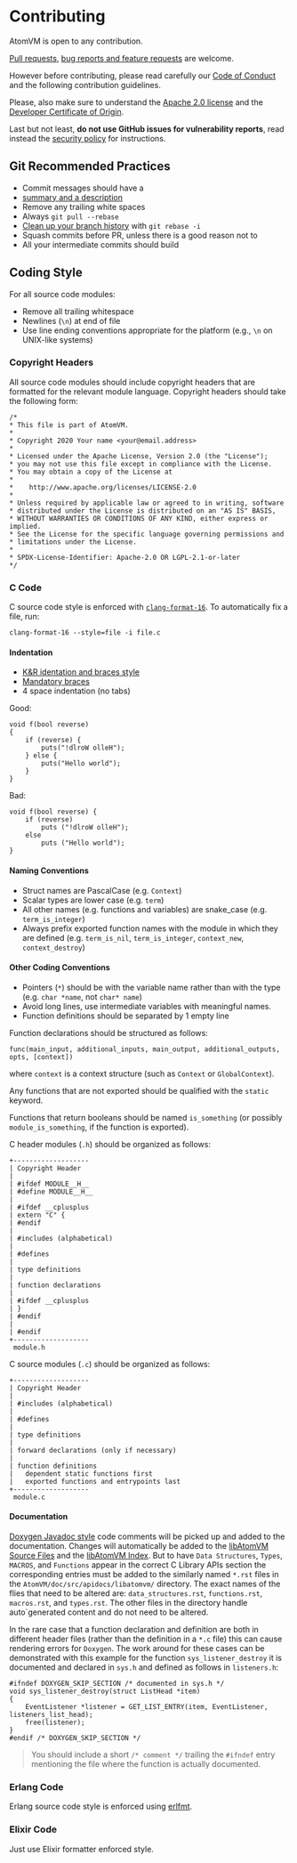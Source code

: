 <!--
 Copyright 2018-2022 Davide Bettio <davide@uninstall.it>

 SPDX-License-Identifier: Apache-2.0 OR LGPL-2.1-or-later
-->

# Contributing

AtomVM is open to any contribution.

[Pull requests](https://github.com/atomvm/AtomVM/pulls),
[bug reports and feature requests](https://github.com/atomvm/AtomVM/issues) are welcome.

However before contributing, please read carefully our [Code of Conduct](CODE_OF_CONDUCT.md) and
the following contribution guidelines.

Please, also make sure to understand the [Apache 2.0 license](LICENSES/Apache-2.0.txt) and the
[Developer Certificate of Origin](https://developercertificate.org/).

Last but not least, **do not use GitHub issues for vulnerability reports**, read instead the
[security policy](SECURITY.md) for instructions.

## Git Recommended Practices

* Commit messages should have a
* [summary and a description](https://github.com/erlang/otp/wiki/writing-good-commit-messages)
* Remove any trailing white spaces
* Always `git pull --rebase`
* [Clean up your branch history](https://git-scm.com/book/id/v2/Git-Tools-Rewriting-History) with
`git rebase -i`
* Squash commits before PR, unless there is a good reason not to
* All your intermediate commits should build

## Coding Style

For all source code modules:

* Remove all trailing whitespace
* Newlines (`\n`) at end of file
* Use line ending conventions appropriate for the platform (e.g., `\n` on UNIX-like systems)

### Copyright Headers

All source code modules should include copyright headers that are formatted for the relevant module language.  Copyright headers should take the following form:

    /*
    * This file is part of AtomVM.
    *
    * Copyright 2020 Your name <your@email.address>
    *
    * Licensed under the Apache License, Version 2.0 (the "License");
    * you may not use this file except in compliance with the License.
    * You may obtain a copy of the License at
    *
    *    http://www.apache.org/licenses/LICENSE-2.0
    *
    * Unless required by applicable law or agreed to in writing, software
    * distributed under the License is distributed on an "AS IS" BASIS,
    * WITHOUT WARRANTIES OR CONDITIONS OF ANY KIND, either express or implied.
    * See the License for the specific language governing permissions and
    * limitations under the License.
    *
    * SPDX-License-Identifier: Apache-2.0 OR LGPL-2.1-or-later
    */

### C Code

C source code style is enforced with [`clang-format-16`](https://releases.llvm.org/16.0.0/tools/clang/docs/ClangFormat.html). To automatically fix a file, run:

    clang-format-16 --style=file -i file.c

#### Indentation

* [K&R identation and braces style](https://en.wikipedia.org/wiki/Indentation_style#K&R_style)
* [Mandatory braces](https://en.wikipedia.org/wiki/Indentation_style#Variant:_mandatory_braces)
* 4 space indentation (no tabs)

Good:

    void f(bool reverse)
    {
        if (reverse) {
            puts("!dlroW olleH");
        } else {
            puts("Hello world");
        }
    }

Bad:

    void f(bool reverse) {
        if (reverse)
            puts ("!dlroW olleH");
        else
            puts ("Hello world");
    }

#### Naming Conventions

* Struct names are PascalCase (e.g. `Context`)
* Scalar types are lower case (e.g. `term`)
* All other names (e.g. functions and variables) are snake_case (e.g. `term_is_integer`)
* Always prefix exported function names with the module in which they are defined (e.g. `term_is_nil`, `term_is_integer`, `context_new`, `context_destroy`)

#### Other Coding Conventions

* Pointers (`*`) should be with the variable name rather than with the type (e.g. `char *name`, not
`char* name`)
* Avoid long lines, use intermediate variables with meaningful names.
* Function definitions should be separated by 1 empty line

Function declarations should be structured as follows:

    func(main_input, additional_inputs, main_output, additional_outputs, opts, [context])

where `context` is a context structure (such as `Context` or `GlobalContext`).

Any functions that are not exported should be qualified with the `static` keyword.

Functions that return booleans should be named `is_something` (or possibly `module_is_something`, if the function is exported).

C header modules (`.h`) should be organized as follows:

    +-------------------
    | Copyright Header
    |
    | #ifdef MODULE__H__
    | #define MODULE__H__
    |
    | #ifdef __cplusplus
    | extern "C" {
    | #endif
    |
    | #includes (alphabetical)
    |
    | #defines
    |
    | type definitions
    |
    | function declarations
    |
    | #ifdef __cplusplus
    | }
    | #endif
    |
    | #endif
    +-------------------
     module.h

C source modules (`.c`) should be organized as follows:

    +-------------------
    | Copyright Header
    |
    | #includes (alphabetical)
    |
    | #defines
    |
    | type definitions
    |
    | forward declarations (only if necessary)
    |
    | function definitions
    |   dependent static functions first
    |   exported functions and entrypoints last
    +-------------------
     module.c

#### Documentation

[Doxygen Javadoc style](https://www.doxygen.nl/manual/docblocks.html) code comments will be picked up and added to the documentation. Changes will automatically be added to the [libAtomVM Source Files](https://www.atomvm.net/doc/master/c_api_docs.html#libatomvm-source-files) and the [libAtomVM Index](https://www.atomvm.net/doc/master/apidocs/libatomvm/index.html#libatomvm-index). But to have `Data Structures`, `Types`, `MACROS`, and `Functions` appear in the correct C Library APIs section the corresponding entries must be added to the similarly named `*.rst` files in the `AtomVM/doc/src/apidocs/libatomvm/` directory. The exact names of the flies that need to be altered are: `data_structures.rst`, `functions.rst`, `macros.rst`, and `types.rst`. The other files in the directory handle auto`generated content and do not need to be altered.

In the rare case that a function declaration and definition are both in different header files (rather than the definition in a `*.c` file) this can cause rendering errors for `Doxygen`. The work around for these cases can be demonstrated with this example for the function `sys_listener_destroy` it is documented and declared in `sys.h` and defined as follows in `listeners.h`:

    #ifndef DOXYGEN_SKIP_SECTION /* documented in sys.h */
    void sys_listener_destroy(struct ListHead *item)
    {
        EventListener *listener = GET_LIST_ENTRY(item, EventListener, listeners_list_head);
        free(listener);
    }
    #endif /* DOXYGEN_SKIP_SECTION */

>You should include a short `/* comment */` trailing the `#ifndef` entry mentioning the file where the function is actually documented.

### Erlang Code

Erlang source code style is enforced using [erlfmt](https://github.com/WhatsApp/erlfmt).

### Elixir Code

Just use Elixir formatter enforced style.
